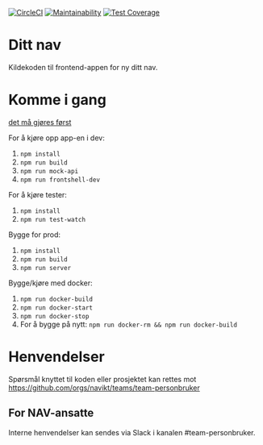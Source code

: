 [![CircleCI](https://circleci.com/gh/navikt/dittnav.svg?style=svg&circle-token=60a12a3cc1d5d27a5437e96faada24d80302442b)](https://circleci.com/gh/navikt/dittnav)
[![Maintainability](https://api.codeclimate.com/v1/badges/2cd3e2506b5064d4339c/maintainability)](https://codeclimate.com/github/navikt/dittnav/maintainability)
[![Test Coverage](https://api.codeclimate.com/v1/badges/2cd3e2506b5064d4339c/test_coverage)](https://codeclimate.com/github/navikt/dittnav/test_coverage)


# Ditt nav

Kildekoden til frontend-appen for ny ditt nav.

# Komme i gang

[det må gjøres først](doc/configuration.md)

For å kjøre opp app-en i dev:

1. `npm install`
2. `npm run build`
3. `npm run mock-api`
4. `npm run frontshell-dev`

For å kjøre tester:

1. `npm install`
2. `npm run test-watch`

Bygge for prod:

1. `npm install`
2. `npm run build`
3. `npm run server`

Bygge/kjøre med docker:

1. `npm run docker-build`
2. `npm run docker-start`
3. `npm run docker-stop`
4. For å bygge på nytt: `npm run docker-rm && npm run docker-build`

# Henvendelser

Spørsmål knyttet til koden eller prosjektet kan rettes mot https://github.com/orgs/navikt/teams/team-personbruker

## For NAV-ansatte

Interne henvendelser kan sendes via Slack i kanalen #team-personbruker.
